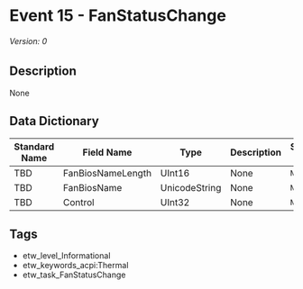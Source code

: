 # Event 15 - FanStatusChange
###### Version: 0

## Description
None

## Data Dictionary
|Standard Name|Field Name|Type|Description|Sample Value|
|---|---|---|---|---|
|TBD|FanBiosNameLength|UInt16|None|`None`|
|TBD|FanBiosName|UnicodeString|None|`None`|
|TBD|Control|UInt32|None|`None`|

## Tags
* etw_level_Informational
* etw_keywords_acpi:Thermal
* etw_task_FanStatusChange